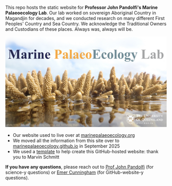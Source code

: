 This repo hosts the static website for **Professor John Pandolfi's Marine Palaeoecology Lab**. Our lab worked on sovereign Aboriginal Country in Magandjin for decades, and we conducted research on many different First Peoples' Country and Sea Country. We acknowledge the Traditional Owners and Custodians of these places. Always was, always will be.

![Marine Palaeoecology logo against a photo of Acropora coral.](/images/logo-emer-photo.png)

- Our website used to live over at [marinepalaeoecology.org](http://marinepalaeoecology.org/) 
- We moved all the information from this site over to [marinepalaeoecology.github.io](https://marinepalaeoecology.github.io/) in September 2025
- We used a [template](https://marvin-schmitt.com/blog/website-tutorial-quarto/index.html) to help create this GitHub-hosted website: thank you to Marvin Schmitt

**If you have any questions**, please reach out to [Prof John Pandolfi](mailto:j.pandolfi@uq.edu.au) (for science-y questions) or [Emer Cunningham](mailto:e.cunningham@uqconnect.edu.au) (for GitHub-website-y questions).
